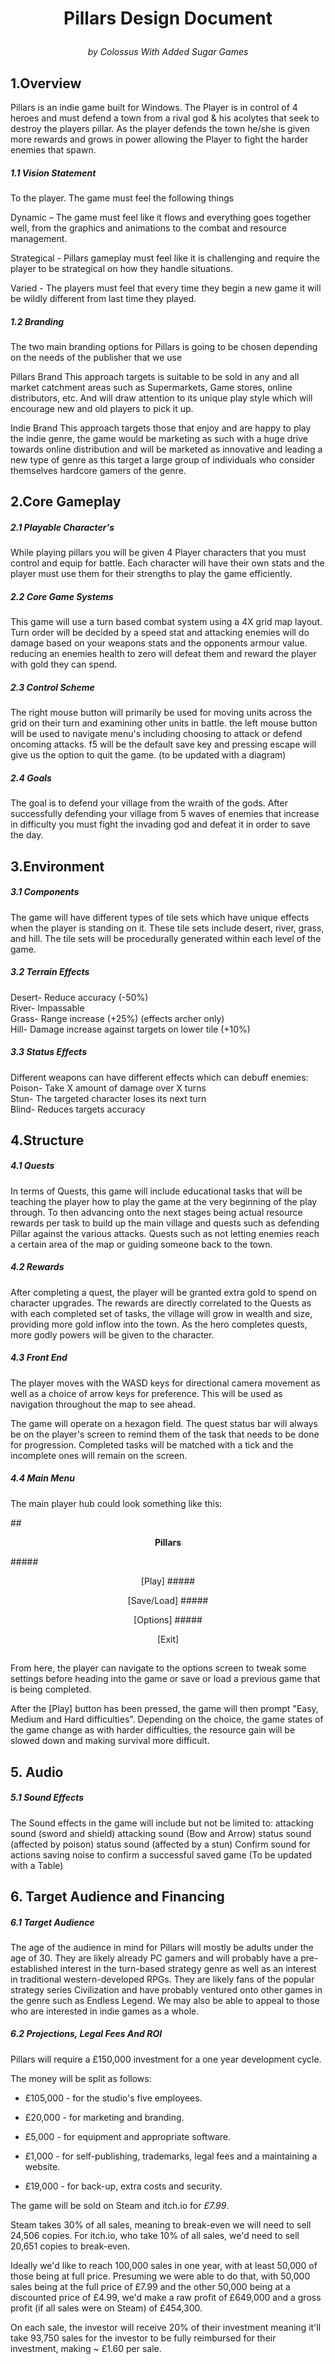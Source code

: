 # <p align="center">Pillars Design Document</p> 
*<p align="center">by Colossus With Added Sugar Games</p>*

## 1.Overview 
Pillars is an indie game built for Windows. The Player is in control of 4 heroes and must defend a town from a rival god & his acolytes that seek to destroy the players pillar. As the player defends the town he/she is given more rewards and grows in power allowing the Player to fight the harder enemies that spawn.
##### 1.1 Vision Statement 
To the player. The game must feel the following things 
 
Dynamic – The game must feel like it flows and everything goes together well, from the graphics and animations to the combat and resource management.

Strategical - Pillars gameplay must feel like it is challenging and require the player to be strategical on how they handle situations. 

Varied - The players must feel that every time they begin a new game it will be wildly different from last time they played. 
##### 1.2 Branding 
The two main branding options for Pillars is going to be chosen depending on the needs of the publisher that we use 
 
Pillars Brand This approach targets is suitable to be sold in any and all market catchment areas such as Supermarkets, Game stores, online distributors, etc. And will draw attention to its unique play style which will encourage new and old players to pick it up. 
 
Indie Brand This approach targets those that enjoy and are happy to play the indie genre, the game would be marketing as such with a huge drive towards online distribution and will be marketed as innovative and leading a new type of genre as this target a large group of individuals who consider themselves hardcore gamers of the genre.
## 2.Core Gameplay 

##### 2.1 Playable Character's
While playing pillars you will be given 4 Player characters that you must control and equip for battle. Each character will have their own stats and the player must use them for their strengths to play the game efficiently.

##### 2.2 Core Game Systems 
This game will use a turn based combat system using a 4X grid map layout. Turn order will be decided by a speed stat and attacking enemies will do damage based on your weapons stats and the opponents armour value. reducing an enemies health to zero will defeat them and reward the player with gold they can spend. 

##### 2.3 Control Scheme 
The right mouse button will primarily be used for moving units across the grid on their turn and examining other units in battle. the left mouse button will be used to navigate menu's including choosing to attack or defend oncoming attacks. f5 will be the default save key and pressing escape will give us the option to quit the game.
(to be updated with a diagram)

##### 2.4 Goals 
The goal is to defend your village from the wraith of the gods. After successfully defending your village from 5 waves of enemies that increase in difficulty you must fight the invading god and defeat it in order to save the day.
## 3.Environment   

##### 3.1 Components
The game will have different types of tile sets which have unique effects when the player is standing on it. These tile sets include desert, river, grass, and hill. The tile sets will be procedurally generated within each level of the game.
##### 3.2 Terrain Effects 
Desert- Reduce accuracy (-50%)   
River- Impassable   
Grass- Range increase (+25%) (effects archer only)   
Hill- Damage increase against targets on lower tile (+10%) 
##### 3.3 Status Effects
Different weapons can have different effects which can debuff enemies:    
Poison- Take X amount of damage over X turns    
Stun- The targeted character loses its next turn    
Blind- Reduces targets accuracy
   
## 4.Structure

##### 4.1 Quests
In terms of Quests, this game will include educational tasks that will be teaching the player how to play the game at the very beginning of the play through. To then advancing onto the next stages being actual resource rewards per task to build up the main village and quests such as defending Pillar against the various attacks. Quests such as not letting enemies reach a certain area of the map or guiding someone back to the town.

##### 4.2 Rewards
After completing a quest, the player will be granted extra gold to spend on character upgrades. The rewards are directly correlated to the Quests as with each completed set of tasks, the village will grow in wealth and size, providing more gold inflow into the town. As the hero completes quests, more godly powers will be given to the character.
	
##### 4.3 Front End
The player moves with the WASD keys for directional camera movement as well as a choice of arrow keys for preference. This will be used as navigation throughout the map to see ahead.

The game will operate on a hexagon field. The quest status bar will always be on the player's screen to remind them of the task that needs to be done for progression. Completed tasks will be matched with a tick and the incomplete ones will remain on the screen.
##### 4.4 Main Menu
The main player hub could look something like this:
		
##<p align="center"> **Pillars** 


#####<p align="center">[Play]
#####<p align="center">[Save/Load]
#####<p align="center">[Options]
#####<p align="center">[Exit]
##

From here, the player can navigate to the options screen to tweak some settings before heading into the game or save or load a previous game that is being completed. 

After the [Play] button has been pressed, the game will then prompt "Easy, Medium and Hard difficulties". Depending on the choice, the game states of the game change as with harder difficulties, the resource gain will be slowed down and making survival more difficult.
## 5. Audio

##### 5.1 Sound Effects
The Sound effects in the game will include but not be limited to:
attacking sound (sword and shield)
attacking sound (Bow and Arrow)
status sound (affected by poison)
status sound (affected by a stun)
Confirm sound for actions 
saving noise to confirm a successful saved game
(To be updated with a Table)

## 6. Target Audience and Financing 

##### 6.1 Target Audience
The age of the audience in mind for Pillars will mostly be adults under the age of 30. They are likely already PC gamers and will probably have a pre-established interest in the turn-based strategy genre as well as an interest in traditional western-developed RPGs. They are likely fans of the popular strategy series Civilization and have probably ventured onto other games in the genre such as Endless Legend. We may also be able to appeal to those who are interested in indie games as a whole.

##### 6.2 Projections, Legal Fees And ROI
Pillars will require a £150,000 investment for a one year development cycle.

The money will be split as follows:

- £105,000 - for the studio's five employees.

- £20,000 - for marketing and branding.

- £5,000 - for equipment and appropriate software.

- £1,000 - for self-publishing, trademarks, legal fees and a maintaining a website.

- £19,000 - for back-up, extra costs and security.

The game will be sold on Steam and itch.io for _£7.99_.

Steam takes 30% of all sales, meaning to break-even we will need to sell 24,506 copies. For itch.io, who take 10% of all sales, we'd need to sell 20,651 copies to break-even.

Ideally we'd like to reach 100,000 sales in one year, with at least 50,000 of those being at full price. Presuming we were able to do that, with 50,000 sales being at the full price of £7.99 and the other 50,000 being at a discounted price of £4.99, we'd make a raw profit of £649,000 and a gross profit (if all sales were on Steam) of £454,300.

On each sale, the investor will receive 20% of their investment meaning it'll take 93,750 sales for the investor to be fully reimbursed for their investment, making ~ £1.60 per sale.